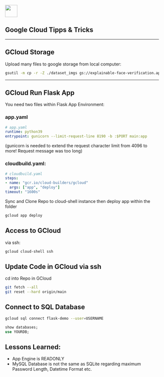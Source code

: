 <img src="https://holori.com/wp-content/uploads/2021/05/GCP.png" height=40px></img>

## Google Cloud Tipps & Tricks

---

## GCloud Storage

Upload many files to google storage from local computer: 
```bash
gsutil -m cp -r -Z ./dataset_imgs gs://explainable-face-verification.appspot.com/
```
---

## GCloud Run Flask App

You need two files within Flask App Environment:
### app.yaml
```yaml
# app.yaml
runtime: python39
entrypoint: gunicorn --limit-request-line 8190 -b :$PORT main:app
```

(gunicorn is needed to extend the request character limit from 4096 to more! Request message was too long)

### cloudbuild.yaml:
```yaml
# cloudbuild.yaml
steps:
- name: "gcr.io/cloud-builders/gcloud"
  args: ["app", "deploy"]
timeout: "1600s"
```

Sync and Clone Repo to cloud-shell instance then deploy app within the folder

```bash
gcloud app deploy
```

## Access to GCloud

via ssh:
```bash
gcloud cloud-shell ssh
```

## Update Code in GCloud via ssh

cd into Repo in GCloud
```bash
git fetch --all
git reset --hard origin/main
```

## Connect to SQL Database
```bash
gcloud sql connect flask-demo --user=USERNAME
```

```sql
show databases;
use YOURDB;
```

## Lessons Learned: 
- App Engine is READONLY
- MySQL Database is not the same as SQLite regarding maximum Password Length, Datetime Format etc.


